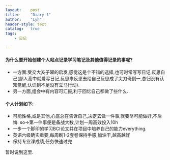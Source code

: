 ```yaml
---
layout:    post
title:     "Diary 1"
author:    "Lyh"
header-style: text
catalog:   true
tags:
    - 日记
    
---
```


#### 为什么要开始创建个人站点记录学习笔记及其他值得记录的事呢?
- 一方面:受交大亥子曜的启发,感觉这是个不错的选择,也可时常写写日记,反思自己(鄙人高中就爱写日记,反思来反思去给自己反思成了尖刀班倒一,总归没有认知觉醒,认识到不足没有立马行动).
- 另一方面,组会中有内容可汇报,利于回忆自己都做了些什么.
#### 个人计划如下:
- 可能性格,或是其他,心底总在告诉自己,决定去做一件事,就要尽可能做好,不后悔. so->第一件事便是备战大数,计划一周高效投入10h
- 一步一个脚印的学习BCI论文并在项目中培养自己的能力everything.
- 英语六级确实重要,每周刷1-2套卷保持手感,加油干,越高越好
- 保持专业课成绩,任务快速过完

暂时说到这里.
